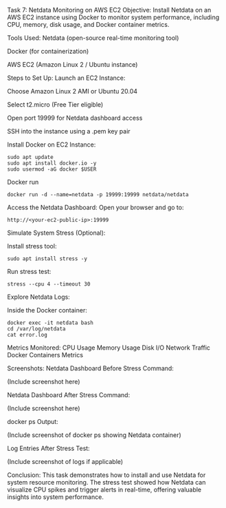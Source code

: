 Task 7: Netdata Monitoring on AWS EC2
Objective:
Install Netdata on an AWS EC2 instance using Docker to monitor system performance, including CPU, memory, disk usage, and Docker container metrics.

Tools Used:
Netdata (open-source real-time monitoring tool)

Docker (for containerization)

AWS EC2 (Amazon Linux 2 / Ubuntu instance)

Steps to Set Up:
Launch an EC2 Instance:

Choose Amazon Linux 2 AMI or Ubuntu 20.04

Select t2.micro (Free Tier eligible)

Open port 19999 for Netdata dashboard access

SSH into the instance using a .pem key pair

Install Docker on EC2 Instance:
```
sudo apt update
sudo apt install docker.io -y
sudo usermod -aG docker $USER
```

Docker run
```
docker run -d --name=netdata -p 19999:19999 netdata/netdata
```

Access the Netdata Dashboard: Open your browser and go to:
```
http://<your-ec2-public-ip>:19999
```

Simulate System Stress (Optional):

Install stress tool:

```
sudo apt install stress -y
```

Run stress test:
```
stress --cpu 4 --timeout 30
```

Explore Netdata Logs:

Inside the Docker container:

```
docker exec -it netdata bash
cd /var/log/netdata
cat error.log
```

Metrics Monitored:
CPU Usage
Memory Usage
Disk I/O
Network Traffic
Docker Containers Metrics

Screenshots:
Netdata Dashboard Before Stress Command:

(Include screenshot here)

Netdata Dashboard After Stress Command:

(Include screenshot here)

docker ps Output:

(Include screenshot of docker ps showing Netdata container)

Log Entries After Stress Test:

(Include screenshot of logs if applicable)

Conclusion:
This task demonstrates how to install and use Netdata for system resource monitoring. The stress test showed how Netdata can visualize CPU spikes and trigger alerts in real-time, offering valuable insights into system performance.
